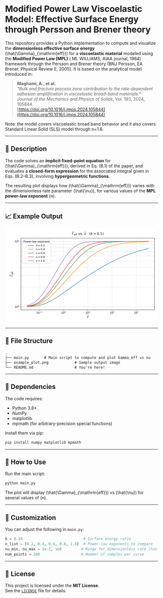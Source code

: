 # Modified Power Law Viscoelastic Model: Effective Surface Energy through Persson and Brener theory

This repository provides a Python implementation to compute and visualize the **dimensionless effective surface energy** \(\hat{\Gamma}_{\mathrm{eff}}\) for a **viscoelastic material** modeled using the **Modified Power Law (MPL)** (
ML WILLIAMS, AIAA journal, 1964) framework through the Persson and Brener theory (BNJ Persson, EA Brener, Physical Review E, 2005). It is based on the analytical model introduced in:

> **Maghami, A., et al.**  
> *"Bulk and fracture process zone contribution to the rate-dependent adhesion amplification in viscoelastic broad-band materials."*  
> *Journal of the Mechanics and Physics of Solids*, Vol. 193, 2024, 105844.  
> [https://doi.org/10.1016/j.jmps.2024.105844](https://doi.org/10.1016/j.jmps.2024.105844)

Note: the model covers viscoelastic broad band behavior and it also covers Standard Linear Solid (SLS) model through n=1.6. 

---

## 📌 Description

The code solves an **implicit fixed-point equation** for \(\hat{\Gamma}_{\mathrm{eff}}\), derived in Eq. (B.1) of the paper, and evaluates a **closed-form expression** for the associated integral given in Eqs. (B.2–B.3), involving **hypergeometric functions**.

The resulting plot displays how \(\hat{\Gamma}_{\mathrm{eff}}\) varies with the dimensionless rate parameter \(\hat{\nu}\), for various values of the **MPL power-law exponent** \(n\).

---

## 📈 Example Output

<p align="center">
  <img src="example_plot.png" width="500" alt="Plot of Gamma_eff vs nu">
</p>

---

## 📂 File Structure

```
.
├── main.py       # Main script to compute and plot Gamma_eff vs nu
├── example_plot.png            # Sample output image
└── README.md                   # You're here!
```

---

## 🧠 Dependencies

The code requires:

- Python 3.8+
- NumPy
- matplotlib
- mpmath (for arbitrary-precision special functions)

Install them via pip:

```bash
pip install numpy matplotlib mpmath
```

---

## 🚀 How to Use

Run the main script:

```bash
python main.py
```

The plot will display \(\hat{\Gamma}_{\mathrm{eff}}\) vs \(\hat{\nu}\) for several values of \(n\).

---

## 🔧 Customization

You can adjust the following in `main.py`:

```python
k = 0.10                            # Surface energy ratio
n_list = [0.2, 0.4, 0.6, 0.8, 1.6]  # Power-law exponents to compare
nu_min, nu_max = 1e-2, 1e8         # Range for dimensionless rate \hat{\nu}
num_points = 200                   # Number of samples per curve
```

---

## 📝 License

This project is licensed under the **MIT License**.  
See the [`LICENSE`](./LICENSE) file for details.
